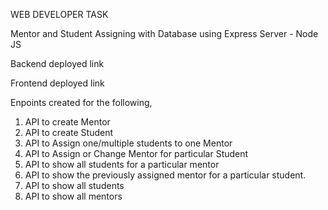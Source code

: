 WEB DEVELOPER TASK

Mentor and Student Assigning with Database using Express Server - Node JS

Backend deployed link

Frontend deployed link

Enpoints created for the following,

 1. API to create Mentor
 2. API to create Student
 3. API to Assign one/multiple students to one Mentor
 4. API to Assign or Change Mentor for particular Student
 5. API to show all students for a particular mentor
 6. API to show the previously assigned mentor for a particular student.
 7. API to show all students
 8. API to show all mentors
